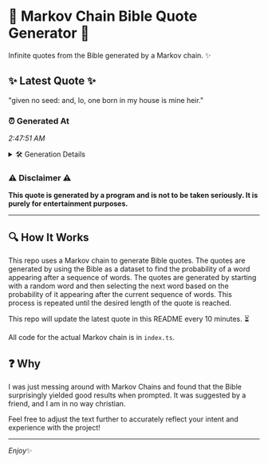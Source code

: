 # 📖 Markov Chain Bible Quote Generator 📖

Infinite quotes from the Bible generated by a Markov chain. ✨

## ✨ Latest Quote ✨
"given no seed: and, lo, one born in my house is mine heir."

### ⏰ Generated At
*2:47:51 AM*

<details>
    <summary>🛠️ Generation Details</summary>
    <p>
        <strong>🌱 Seed:</strong> given<br>
        <strong>🔄 Iterations:</strong> 12<br>
        <strong>📜 Context History:</strong><br>[ given ]: no<br>[ given, no ]: seed:<br>[ given, no, seed: ]: and,<br>[ given, no, seed:, and, ]: lo,<br>[ given, no, seed:, and,, lo, ]: one<br>[ given, no, seed:, and,, lo,, one ]: born<br>[ no, seed:, and,, lo,, one, born ]: in<br>[ seed:, and,, lo,, one, born, in ]: my<br>[ and,, lo,, one, born, in, my ]: house<br>[ lo,, one, born, in, my, house ]: is<br>[ one, born, in, my, house, is ]: mine<br>[ born, in, my, house, is, mine ]: heir.<br>
    </p>
</details>

### ⚠️ Disclaimer ⚠️
**This quote is generated by a program and is not to be taken seriously. It is purely for entertainment purposes.**

---

## 🔍 How It Works

This repo uses a Markov chain to generate Bible quotes. The quotes are generated by using the Bible as a dataset to find the probability of a word appearing after a sequence of words. The quotes are generated by starting with a random word and then selecting the next word based on the probability of it appearing after the current sequence of words. This process is repeated until the desired length of the quote is reached.

This repo will update the latest quote in this README every 10 minutes. ⏳

All code for the actual Markov chain is in `index.ts`.

## ❓ Why

I was just messing around with Markov Chains and found that the Bible surprisingly yielded good results when prompted. 
It was suggested by a friend, and I am in no way christian.

Feel free to adjust the text further to accurately reflect your intent and experience with the project!

---

*Enjoy*✨
